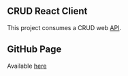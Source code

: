 ## CRUD React Client

This project consumes a CRUD web [API](https://github.com/BtCellNet18/CRUD).

## GitHub Page

Available [here](https://btcellnet18.github.io/crud-react-client/)